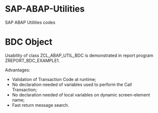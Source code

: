 # SAP-ABAP-Utilities
SAP ABAP Utilities codes

# BDC Object

Usability of class ZCL_ABAP_UTIL_BDC is demonstrated in report program ZREPORT_BDC_EXAMPLE1.

Advantages:
- Validation of Transaction Code at runtime;
- No declaration needed of variables used to perform the Call Transaction;
- No declaration needed of local variables on dynamic screen-element name;
- Fast return message search.
